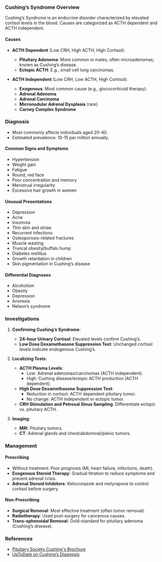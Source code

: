 ### Cushing’s Syndrome Overview
Cushing’s Syndrome is an endocrine disorder characterized by elevated cortisol levels in the blood. Causes are categorized as ACTH dependent and ACTH independent.

#### Causes
- **ACTH Dependent** (Low CRH, High ACTH, High Cortisol):
  - **Pituitary Adenoma**: More common in males, often microadenomas; known as Cushing’s disease.
  - **Ectopic ACTH**: E.g., small cell lung carcinomas.

- **ACTH Independent** (Low CRH, Low ACTH, High Cortisol):
  - **Exogenous**: Most common cause (e.g., glucocorticoid therapy).
  - **Adrenal Adenoma**
  - **Adrenal Carcinoma**
  - **Micronodular Adrenal Dysplasia** (rare)
  - **Carney Complex Syndrome**

### Diagnosis
- Most commonly affects individuals aged 20-40.
- Estimated prevalence: 10-15 per million annually.

#### Common Signs and Symptoms
- Hypertension
- Weight gain
- Fatigue
- Round, red face
- Poor concentration and memory
- Menstrual irregularity
- Excessive hair growth in women

#### Unusual Presentations
- Depression
- Acne
- Insomnia
- Thin skin and striae
- Recurrent infections
- Osteoporosis-related fractures
- Muscle wasting
- Truncal obesity/buffalo hump
- Diabetes mellitus
- Growth retardation in children
- Skin pigmentation in Cushing’s disease

#### Differential Diagnoses
- Alcoholism
- Obesity
- Depression
- Anorexia
- Nelson’s syndrome

### Investigations
1. **Confirming Cushing’s Syndrome**:
   - **24-hour Urinary Cortisol**: Elevated levels confirm Cushing’s.
   - **Low Dose Dexamethasone Suppression Test**: Unchanged cortisol levels indicate endogenous Cushing’s.

2. **Localizing Tests**:
   - **ACTH Plasma Levels**:
     - Low: Adrenal adenomas/carcinomas (ACTH independent).
     - High: Cushing disease/ectopic ACTH production (ACTH dependent).
   - **High Dose Dexamethasone Suppression Test**:
     - Reduction in cortisol: ACTH dependent pituitary tumor.
     - No change: ACTH independent or ectopic tumor.
   - **CRH Stimulation and Petrosal Sinus Sampling**: Differentiate ectopic vs. pituitary ACTH.

3. **Imaging**:
   - **MRI**: Pituitary tumors.
   - **CT**: Adrenal glands and chest/abdominal/pelvic tumors.

### Management
#### Prescribing
- Without treatment: Poor prognosis (MI, heart failure, infections, death).
- **Exogenous Steroid Therapy**: Gradual titration to reduce symptoms and prevent adrenal crisis.
- **Adrenal Steroid Inhibitors**: Ketoconazole and metyrapone to control cortisol before surgery.

#### Non-Prescribing
- **Surgical Removal**: Most effective treatment (often tumor removal).
- **Radiotherapy**: Used post-surgery for cancerous causes.
- **Trans-sphenoidal Removal**: Gold-standard for pituitary adenoma (Cushing’s disease).

### References
- [Pituitary Society Cushing's Brochure](https://pituitarysociety.org/sites/all/pdfs/Pituitary_Society_Cushings_brochure.pdf)
- [UpToDate on Cushing’s Diagnosis](https://www.uptodate.com/contents/establishing-the-diagnosis-of-cushings-syndrome?search=cushing%20syndrome&source;=search_result&selectedTitle;=1~150&usage;_type=default&display;_rank=1)